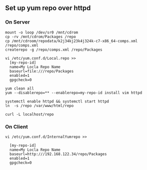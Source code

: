 Set up yum repo over httpd
-----------------------------

### On Server ###

    mount -o loop /dev/sr0 /mnt/cdrom
    cp -rv /mnt/cdrom/Packages /repo
    cp /mnt/cdroom/repodata/k2j34kj23k4j324k-c7-x86_64-comps.xml /repo/comps.xml
    createrepo -g /repo/comps.xml /repo/Packages

    vi /etc/yum.conf.d/Local.repo >>
      [my-repo-id]
      name=My Locla Repo Name
      baseurl=file:///repo/Packages
      enabled=1
      gpgcheck=0

    yum clean all
    yum --disablerepo=** --enablerepo=my-repo-id install vim httpd

    systemctl enable httpd && systemctl start httpd
    ln  -s /repo /var/www/html/repo

    curl -L localhost/repo


### On Client ###
    vi /etc/yum.conf.d/InternalYumrepo >>

      [my-repo-id]
      name=My Locla Repo Name
      baseurl=http:///192.168.122.34/repo/Packages
      enabled=1
      gpgcheck=0
